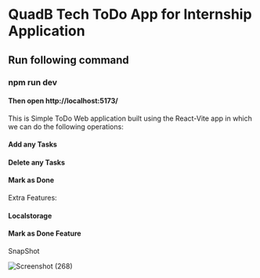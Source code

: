 
# QuadB Tech ToDo App for Internship Application 

## Run following command
### npm run dev 
#### Then open  http://localhost:5173/

This is Simple ToDo Web application built using the React-Vite app in which we can do the following operations:

#### Add any Tasks 
#### Delete any Tasks
#### Mark as Done 

Extra Features:

#### Localstorage
#### Mark as Done Feature

SnapShot

![Screenshot (268)](https://github.com/yp8866/QuadB_Tech_ToDo/assets/122187543/ed4abc73-d020-40f6-84d2-05d9ffe63ad5)
